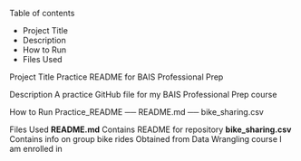 Table of contents

- Project Title
- Description
- How to Run
- Files Used

Project Title
 Practice README for BAIS Professional Prep
 
 Description
 A practice GitHub file for my BAIS Professional Prep course
 
 How to Run
 Practice_README
  ── README.md
  ── bike_sharing.csv
  
  Files Used
   **README.md**
    Contains README for repository 
   **bike_sharing.csv**
    Contains info on group bike rides
    Obtained from Data Wrangling course I am enrolled in
